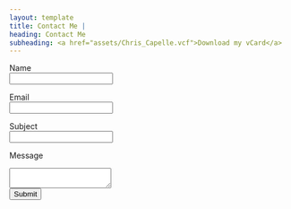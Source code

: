 ```yaml
---
layout: template
title: Contact Me |
heading: Contact Me
subheading: <a href="assets/Chris_Capelle.vcf">Download my vCard</a>
---
```

<form class="contact" id="contactForm" action="https://formsubmit.co/chris@chriscapelle.com" method="POST">
  <label for="name" aria-label="name">Name</label><br />
  <input type="text" name="name" required><br />

  <label for="email">Email</label><br />
  <input type="text" name="email" required><br />

  <label for="subject">Subject</label><br />
  <input type="text" name="subject" required><br />

  <label for="message">Message</label><br />
  <textarea name="message" required></textarea><br />

  <input type="submit" value="Submit">
</form>
